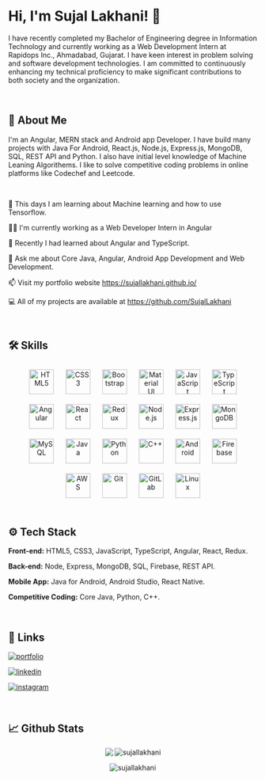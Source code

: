 
# Hi, I'm Sujal Lakhani! 👋

I have recently completed my Bachelor of Engineering degree in Information Technology and currently working as a Web Development Intern at Rapidops Inc., Ahmadabad, Gujarat. I have keen interest in problem solving and software development technologies. I am committed to continuously enhancing my technical proficiency to make significant contributions to both society and the organization.


<br/>

## 🚀 About Me
I'm an Angular, MERN stack and Android app Developer. I have build many projects with Java For Android, React.js, Node.js, Express.js, MongoDB, SQL, REST API and Python. I also have initial level knowledge of Machine Leaning Algorithems. I like to solve competitive coding problems in online platforms like Codechef and Leetcode.  

<br/>

🤖 This days I am learning about Machine learning and how to use Tensorflow.

👩‍💻 I'm currently working as a Web Developer Intern in Angular

🧠 Recently I had learned about Angular and TypeScript.

💬 Ask me about Core Java, Angular, Android App Development and Web Development.

📫 Visit my portfolio website https://sujallakhani.github.io/  

💻 All of my projects are available at https://github.com/SujalLakhani

<br/>

## 🛠 Skills
<div align="center">  
<a href="https://en.wikipedia.org/wiki/HTML5" target="_blank"><img style="margin: 10px" src="https://profilinator.rishav.dev/skills-assets/html5-original-wordmark.svg" alt="HTML5" height="50" /></a>    
<a href="https://www.w3schools.com/css/" target="_blank"><img style="margin: 10px" src="https://profilinator.rishav.dev/skills-assets/css3-original-wordmark.svg" alt="CSS3" height="50" /></a>
<a href="https://getbootstrap.com/docs/3.4/javascript/" target="_blank"><img style="margin: 10px" src="https://profilinator.rishav.dev/skills-assets/bootstrap-plain.svg" alt="Bootstrap" height="50" /></a>  
<a href="https://mui.com/" target="_blank"><img style="margin: 10px" src="https://profilinator.rishav.dev/skills-assets/mui.png" alt="Material UI" height="50" /></a>
<a href="https://www.javascript.com/" target="_blank"><img style="margin: 10px" src="https://profilinator.rishav.dev/skills-assets/javascript-original.svg" alt="JavaScript" height="50" /></a>
<a href="https://www.typescriptlang.org/" target="_blank"><img style="margin: 10px" src="https://profilinator.rishav.dev/skills-assets/typescript-original.svg" alt="TypeScript" height="50" /></a>  
<a href="https://angular.io/" target="_blank"><img style="margin: 10px" src="https://profilinator.rishav.dev/skills-assets/angularjs-original.svg" alt="Angular" height="50" /></a>
<a href="https://reactjs.org/" target="_blank"><img style="margin: 10px" src="https://profilinator.rishav.dev/skills-assets/react-original-wordmark.svg" alt="React" height="50" /></a>
<a href="https://redux.js.org/" target="_blank"><img style="margin: 10px" src="https://profilinator.rishav.dev/skills-assets/redux-original.svg" alt="Redux" height="50" /></a>
<a href="https://nodejs.org/" target="_blank"><img style="margin: 10px" src="https://profilinator.rishav.dev/skills-assets/nodejs-original-wordmark.svg" alt="Node.js" height="50" /></a>  
<a href="https://expressjs.com/" target="_blank"><img style="margin: 10px" src="https://profilinator.rishav.dev/skills-assets/express-original-wordmark.svg" alt="Express.js" height="50" /></a>  
<a href="https://www.mongodb.com/" target="_blank"><img style="margin: 10px" src="https://profilinator.rishav.dev/skills-assets/mongodb-original-wordmark.svg" alt="MongoDB" height="50" /></a>  
<a href="https://www.mysql.com/" target="_blank"><img style="margin: 10px" src="https://profilinator.rishav.dev/skills-assets/mysql-original-wordmark.svg" alt="MySQL" height="50" /></a>  
<a href="https://www.java.com/" target="_blank"><img style="margin: 10px" src="https://profilinator.rishav.dev/skills-assets/java-original-wordmark.svg" alt="Java" height="50" /></a>  
<a href="https://www.python.org/" target="_blank"><img style="margin: 10px" src="https://profilinator.rishav.dev/skills-assets/python-original.svg" alt="Python" height="50" /></a>  
<a href="https://www.cplusplus.com/" target="_blank"><img style="margin: 10px" src="https://profilinator.rishav.dev/skills-assets/cplusplus-original.svg" alt="C++" height="50" /></a>  
<a href="https://www.android.com/intl/en_in/" target="_blank"><img style="margin: 10px" src="https://profilinator.rishav.dev/skills-assets/android-original-wordmark.svg" alt="Android" height="50" /></a>  
<a href="https://firebase.google.com/" target="_blank"><img style="margin: 10px" src="https://profilinator.rishav.dev/skills-assets/firebase.png" alt="Firebase" height="50" /></a>  
<a href="https://aws.amazon.com/" target="_blank"><img style="margin: 10px" src="https://profilinator.rishav.dev/skills-assets/amazonwebservices-original-wordmark.svg" alt="AWS" height="50" /></a>  
<a href="https://github.com/" target="_blank"><img style="margin: 10px" src="https://profilinator.rishav.dev/skills-assets/git-scm-icon.svg" alt="Git" height="50" /></a>  
<a href="https://about.gitlab.com/" target="_blank"><img style="margin: 10px" src="https://profilinator.rishav.dev/skills-assets/gitlab.svg" alt="GitLab" height="50" /></a>  
<a href="https://www.linux.org/" target="_blank"><img style="margin: 10px" src="https://profilinator.rishav.dev/skills-assets/linux-original.svg" alt="Linux" height="50" /></a>  
</div>

<br/>

## ⚙ Tech Stack

**Front-end:** HTML5, CSS3, JavaScript, TypeScript, Angular, React, Redux.

**Back-end:** Node, Express, MongoDB, SQL, Firebase, REST API.

**Mobile App:** Java for Android, Android Studio, React Native.

**Competitive Coding:** Core Java, Python, C++.

<br/>

## 🔗 Links
[![portfolio](https://img.shields.io/badge/my_portfolio-000?style=for-the-badge&logo=ko-fi&logoColor=white)](https://sujallakhani.github.io/)

[![linkedin](https://img.shields.io/badge/linkedin-0A66C2?style=for-the-badge&logo=linkedin&logoColor=white)](https://www.linkedin.com/in/sujal-lakhani-31473b1aa/)

[![instagram](https://img.shields.io/badge/instagram-FF69B4?style=for-the-badge&logo=instagram&logoColor=white)](https://www.instagram.com/sujal_lakhani_01/)

<br/>

## 📈 Github Stats  
<div align="center">
  <img src="https://github-readme-stats.vercel.app/api?username=sujallakhani&show_icons=true&count_private=true&hide_border=true" align="center" />
  <img align="center" src="https://github-readme-stats.vercel.app/api/top-langs?username=sujallakhani&show_icons=true&locale=en&layout=compact&count_private=true&hide_border=true" alt="sujallakhani" align="center"/>
  <p><img align="center" src="https://github-readme-streak-stats.herokuapp.com/?user=sujallakhani&" alt="sujallakhani" /></p>
</div>
